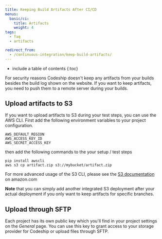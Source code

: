 ```yaml
---
title: Keeping Build Artifacts After CI/CD
menus:
  basic/ci:
    title: Artifacts
    weight: 4
tags:
  - faq
  - artifacts

redirect_from:
  - /continuous-integration/keep-build-artifacts/
---
```


* include a table of contents
{:toc}

For security reasons Codeship doesn't keep any artifacts from your builds besides the build log shown on the website. If you want to keep artifacts, you need to push them to a remote server during your builds.

## Upload artifacts to S3

If you want to upload artifacts to S3 during your test steps, you can use the AWS CLI. First add the following environment variables to your project configuration.

```shell
AWS_DEFAULT_REGION
AWS_ACCESS_KEY_ID
AWS_SECRET_ACCESS_KEY
```

then add the following commands to the your setup / test steps

```shell
pip install awscli
aws s3 cp artifact.zip s3://mybucket/artifact.zip
```

For more advanced usage of the S3 CLI, please see the [S3 documentation](http://docs.aws.amazon.com/cli/latest/reference/s3/index.html) on amazon.com

**Note** that you can simply add another integrated S3 deployment after your actual deployment if you only want to keep artifacts for specific branches.

## Upload through SFTP

Each project has its own public key which you'll find in your project settings on the *General* page. You can use this key to grant access to your storage provider for Codeship or upload files through SFTP.
